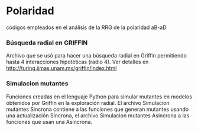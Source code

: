 # Polaridad
códigos empleados en el análisis de la RRG de la polaridad aB-aD

### Búsqueda radial en GRIFFIN
Archivo que se usó para hacer una búsqueda radial en Griffin permitiendo hasta 4 interacciones hipotéticas (radio 4). Ver detalles en http://turing.iimas.unam.mx/griffin/index.html


### Simulacion mutantes
Funciones creadas en el lenguaje Python para simular mutantes en modelos obtenidos por Griffin en la exploración radial. 
El archivo Simulacion mutantes Sincrona contiene a las funciones que generan mutantes usando una actualización Síncrona, el archivo Simulacion mutantes Asincrona a las funciones que usan una Asíncrona.
